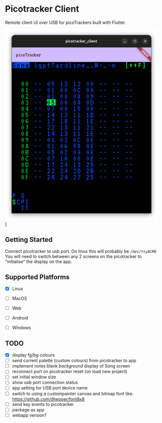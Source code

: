 # Picotracker Client

Remote client UI over USB for picoTrackers built with Flutter.

![app screenshot](docs/Screenshot1.png)]

## Getting Started

Connect picotracker to usb port. On linux this will probably be `/dev/ttyACM0`
You will need to switch between any 2 screens on the picotracker to "initialise" the display on the app.

## Supported Platforms

- [X] Linux
- [ ] MacOS
- [ ] Web
- [ ] Android
- [ ] Windows


## TODO

- [X] display fg/bg colours
- [ ] send current palette (custom colours) from picotracker to app
- [ ] implement notes blank *background* display of Song screen
- [ ] reconnect port on picotracker reset (on load new project)
- [ ] set initial window size
- [ ] show usb port connection status
- [ ] app setting for USB port device name
- [ ] switch to using a custompainter canvas and bitmap font like: https://github.com/dhepper/font8x8
- [ ] send key events to picotracker 
- [ ] package as app
- [ ] webapp version?